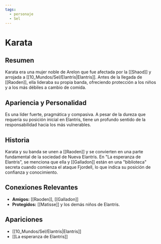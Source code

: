 ```yaml
---
tags:
  - personaje
  - Sel
---
```


# Karata

## Resumen
Karata era una mujer noble de Arelon que fue afectada por la [[Shaod]] y arrojada a [[10_Mundos/Sel/Elantris|Elantris]]. Antes de la llegada de [[Raoden]], ella lideraba su propia banda, ofreciendo protección a los niños y a los más débiles a cambio de comida.

## Apariencia y Personalidad
Es una líder fuerte, pragmática y compasiva. A pesar de la dureza que requería su posición inicial en Elantris, tiene un profundo sentido de la responsabilidad hacia los más vulnerables.

## Historia
Karata y su banda se unen a [[Raoden]] y se convierten en una parte fundamental de la sociedad de Nueva Elantris. En "La esperanza de Elantris", se menciona que ella y [[Galladon]] están en una "biblioteca" secreta cuando comienza el ataque Fjordell, lo que indica su posición de confianza y conocimiento.

## Conexiones Relevantes
* **Amigos:** [[Raoden]], [[Galladon]]
* **Protegidos:** [[Matisse]] y los demás niños de Elantris.

## Apariciones
* [[10_Mundos/Sel/Elantris|Elantris]]
* [[La esperanza de Elantris]]
